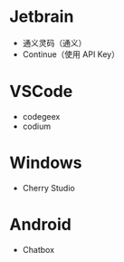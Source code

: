 # Jetbrain

- 通义灵码（通义）
- Continue（使用 API Key）
# VSCode

- codegeex
- codium
# Windows

- Cherry Studio

# Android

- Chatbox